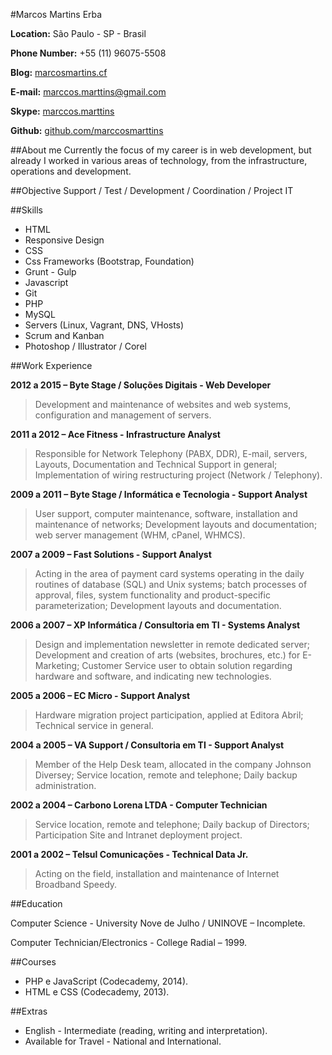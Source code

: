 #Marcos Martins Erba

**Location:** São Paulo - SP - Brasil

**Phone Number:** +55 (11) 96075-5508

**Blog:** [marcosmartins.cf](http://marcosmartins.cf)

**E-mail:** [marccos.marttins@gmail.com](mailto:marccos.marttins@gmail.com)

**Skype:** [marccos.marttins](marccos.marttins)

**Github:** [github.com/marccosmarttins](https://github.com/marccosmarttins)

##About me
Currently the focus of my career is in web development, but already I worked in various areas of technology, from the infrastructure, operations and development.

##Objective
Support / Test / Development / Coordination / Project IT

##Skills

* HTML
* Responsive Design
* CSS
* Css Frameworks (Bootstrap, Foundation)
* Grunt - Gulp
* Javascript
* Git
* PHP
* MySQL
* Servers (Linux, Vagrant, DNS, VHosts)
* Scrum and Kanban
* Photoshop / Illustrator / Corel

##Work Experience

**2012 a 2015 – Byte Stage / Soluções Digitais - Web Developer**

> Development and maintenance of websites and web systems, configuration and management of servers.

**2011 a 2012 – Ace Fitness - Infrastructure Analyst**

> Responsible for Network Telephony (PABX, DDR), E-mail, servers, Layouts, Documentation and Technical Support in general; Implementation of wiring restructuring project (Network / Telephony).

**2009 a 2011 – Byte Stage / Informática e Tecnologia - Support Analyst**

> User support, computer maintenance, software, installation and maintenance of networks; Development layouts and documentation; web server management (WHM, cPanel, WHMCS).

**2007 a 2009 – Fast Solutions - Support Analyst**

> Acting in the area of payment card systems operating in the daily routines of database (SQL) and Unix systems; batch processes of approval, files, system functionality and product-specific parameterization; Development layouts and documentation.

**2006 a 2007 – XP Informática / Consultoria em TI - Systems Analyst**

> Design and implementation newsletter in remote dedicated server; Development and creation of arts (websites, brochures, etc.) for E-Marketing; Customer Service user to obtain solution regarding hardware and software, and indicating new technologies.

**2005 a 2006 – EC Micro - Support Analyst**

> Hardware migration project participation, applied at Editora Abril; Technical service in general.

**2004 a 2005 – VA Support / Consultoria em TI - Support Analyst**

> Member of the Help Desk team, allocated in the company Johnson Diversey; Service location, remote and telephone; Daily backup administration.

**2002 a 2004 – Carbono Lorena LTDA - Computer Technician**

> Service location, remote and telephone; Daily backup of Directors; Participation Site and Intranet deployment project.

**2001 a 2002 – Telsul Comunicações - Technical Data Jr.**

> Acting on the field, installation and maintenance of Internet Broadband Speedy.


##Education

Computer Science - University Nove de Julho / UNINOVE – Incomplete.

Computer Technician/Electronics - College Radial – 1999.


##Courses

* PHP e JavaScript (Codecademy, 2014).
* HTML e CSS (Codecademy, 2013).

##Extras

* English - Intermediate (reading, writing and interpretation).
* Available for Travel - National and International.






